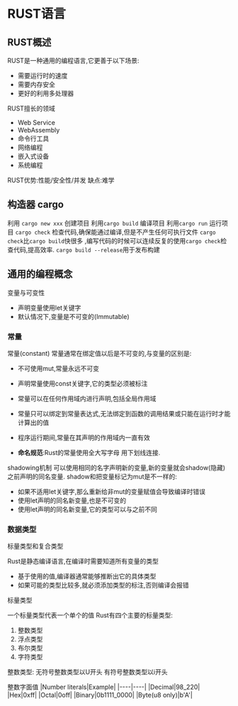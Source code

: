 # RUST语言

## RUST概述
RUST是一种通用的编程语言,它更善于以下场景:
* 需要运行时的速度
* 需要内存安全
* 更好的利用多处理器


RUST擅长的领域
* Web Service
* WebAssembly
* 命令行工具
* 网络编程
* 嵌入式设备
* 系统编程

RUST优势:性能/安全性/并发
缺点:难学

## 构造器 cargo 
利用 `cargo new xxx` 创建项目
利用`cargo build` 编译项目
利用`cargo run` 运行项目
`cargo check` 检查代码,确保能通过编译,但是不产生任何可执行文件 
`cargo check`比`cargo build`快很多 ,编写代码的时候可以连续反复的使用`cargo check`检查代码,提高效率.
`cargo build --release`用于发布构建


## 通用的编程概念

变量与可变性
* 声明变量使用let关键字
* 默认情况下,变量是不可变的(Immutable)


### 常量

常量(constant)
常量通常在绑定值以后是不可变的,与变量的区别是:
* 不可使用mut,常量永远不可变
* 声明常量使用const关键字,它的类型必须被标注
* 常量可以在任何作用域内进行声明,包括全局作用域
* 常量只可以绑定到常量表达式,无法绑定到函数的调用结果或只能在运行时才能计算出的值

* 程序运行期间,常量在其声明的作用域内一直有效
* **命名规范**:Rust的常量使用全大写字母 用下划线连接.

shadowing机制
可以使用相同的名字声明新的变量,新的变量就会shadow(隐藏)之前声明的同名变量.
shadow和把变量标记为mut是不一样的:
* 如果不适用let关键字,那么重新给非mut的变量赋值会导致编译时错误
* 使用let声明的同名新变量,也是不可变的
* 使用let声明的同名新变量,它的类型可以与之前不同

### 数据类型

标量类型和复合类型

Rust是静态编译语言,在编译时需要知道所有变量的类型
* 基于使用的值,编译器通常能够推断出它的具体类型
* 如果可能的类型比较多,就必须添加类型的标注,否则编译会报错

标量类型

一个标量类型代表一个单个的值
Rust有四个主要的标量类型:
1. 整数类型
2. 浮点类型
3. 布尔类型
4. 字符类型

整数类型: 
无符号整数类型以U开头 
有符号整数类型以i开头

整数字面值
|Number literals|Example|
|----|----|
|Decimal|98_220|
|Hex|0xff|
|Octal|0off|
|Binary|0b1111_0000|
|Byte(u8 only)|b'A'|